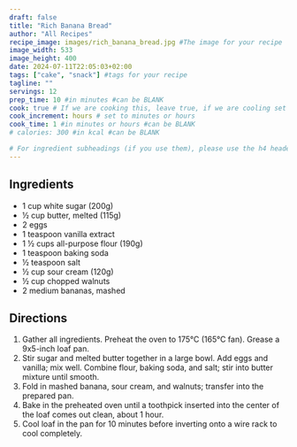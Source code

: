 ```yaml
---
draft: false
title: "Rich Banana Bread"
author: "All Recipes"
recipe_image: images/rich_banana_bread.jpg #The image for your recipe
image_width: 533
image_height: 400
date: 2024-07-11T22:05:03+02:00
tags: ["cake", "snack"] #tags for your recipe
tagline: ""
servings: 12
prep_time: 10 #in minutes #can be BLANK
cook: true # If we are cooking this, leave true, if we are cooling set to false
cook_increment: hours # set to minutes or hours
cook_time: 1 #in minutes or hours #can be BLANK
# calories: 300 #in kcal #can be BLANK

# For ingredient subheadings (if you use them), please use the h4 header.  For print view I have those elements targeted
---
```



## Ingredients

- 1 cup white sugar (200g)
- ½ cup butter, melted (115g)
- 2 eggs
- 1 teaspoon vanilla extract
- 1 ½ cups all-purpose flour (190g)
- 1 teaspoon baking soda
- ½ teaspoon salt
- ½ cup sour cream (120g)
- ½ cup chopped walnuts
- 2 medium bananas, mashed

## Directions

1. Gather all ingredients. Preheat the oven to 175°C (165°C fan). Grease a 9x5-inch loaf pan.
2. Stir sugar and melted butter together in a large bowl. Add eggs and vanilla; mix well. Combine flour, baking soda, and salt; stir into butter mixture until smooth.
3. Fold in mashed banana, sour cream, and walnuts; transfer into the prepared pan.
4. Bake in the preheated oven until a toothpick inserted into the center of the loaf comes out clean, about 1 hour.
5. Cool loaf in the pan for 10 minutes before inverting onto a wire rack to cool completely.
